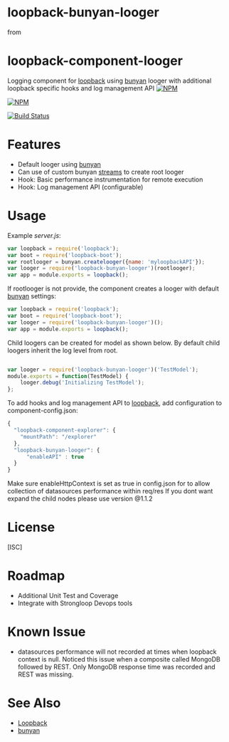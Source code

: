 # loopback-bunyan-looger 
from 
# loopback-component-looger 

Logging component for [loopback] using [bunyan] looger with additional loopback specific hooks and log management API
[![NPM](https://nodei.co/npm/loopback-bunyan-looger.png?downloads=true)](https://nodei.co/npm/loopback-bunyan-looger/)

 [![NPM](https://nodei.co/npm-dl/loopback-bunyan-looger.png?months=3&height=3)](https://nodei.co/npm/loopback-bunyan-looger/)


[![Build Status](https://travis-ci.org/saikatharryc/loopback-bunyan-looger.svg?branch=master)](https://travis-ci.org/saikatharryc/loopback-bunyan-looger)


# Features

- Default looger using [bunyan]
- Can use of custom bunyan [streams] to create root looger
- Hook: Basic performance instrumentation for remote execution
- Hook: Log management API (configurable)

# Usage

Example _server.js_:

```js
var loopback = require('loopback');
var boot = require('loopback-boot');
var rootlooger = bunyan.createlooger({name: 'myloopbackAPI'});
var looger = require('loopback-bunyan-looger')(rootlooger);
var app = module.exports = loopback();

```

If rootlooger is not provide, the component creates a looger with default
 [bunyan] settings:

```js
var loopback = require('loopback');
var boot = require('loopback-boot');
var looger = require('loopback-bunyan-looger')();
var app = module.exports = loopback();

```

Child loogers can be created for model as shown below. By default child loogers
inherit the log level from root.

```js

var looger = require('loopback-bunyan-looger')('TestModel');
module.exports = function(TestModel) {
    looger.debug('Initializing TestModel');
};

```

To add hooks and log management API to [loopback], add configuration to component-config.json:

```js
{
  "loopback-component-explorer": {
    "mountPath": "/explorer"
  },
  "loopback-bunyan-looger": {
      "enableAPI" : true
  }
}

```
Make sure enableHttpContext is set as true in config.json for to allow collection
 of datasources performance within req/res
If you dont want expand the child nodes please use version @1.1.2
# License

[ISC]

# Roadmap
- Additional Unit Test and Coverage
- Integrate with Strongloop Devops tools

# Known Issue
- datasources performance will not recorded at times when loopback context is null. Noticed this issue when a composite called MongoDB followed by REST. Only MongoDB response time was recorded and REST was missing.

# See Also

- [Loopback][loopback]
- [bunyan][bunyan]

[bunyan]: https://github.com/trentm/node-bunyan
[loopback]: http://loopback.io
[streams]: https://github.com/trentm/node-bunyan#streams
